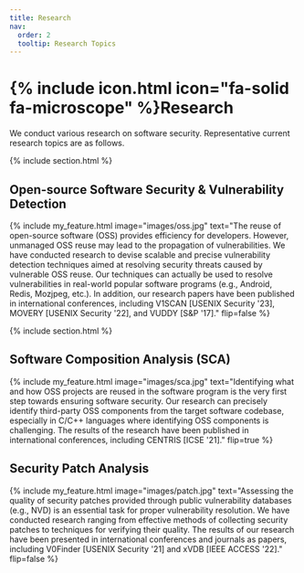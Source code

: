 ```yaml
---
title: Research
nav:
  order: 2
  tooltip: Research Topics
---
```


# {% include icon.html icon="fa-solid fa-microscope" %}Research

We conduct various research on software security. Representative current research topics are as follows.

{% include section.html %}

## Open-source Software Security & Vulnerability Detection

{%
  include my_feature.html
  image="images/oss.jpg"
  text="The reuse of open-source software (OSS) provides efficiency for developers. However, unmanaged OSS reuse may lead to the propagation of vulnerabilities. We have conducted research to devise scalable and precise vulnerability detection techniques aimed at resolving security threats caused by vulnerable OSS reuse. Our techniques can actually be used to resolve vulnerabilities in real-world popular software programs (e.g., Android, Redis, Mozjpeg, etc.). In addition, our research papers have been published in international conferences, including V1SCAN [USENIX Security '23], MOVERY [USENIX Security '22], and VUDDY [S&P '17]."
  flip=false
%}

{% include section.html %}

## Software Composition Analysis (SCA)

{%
  include my_feature.html
  image="images/sca.jpg"
  text="Identifying what and how OSS projects are reused in the software program is the very first step towards ensuring software security. Our research can precisely identify third-party OSS components from the target software codebase, especially in C/C++ languages where identifying OSS components is challenging. The results of the research have been published in international conferences, including CENTRIS [ICSE '21]."
  flip=true
%}

## Security Patch Analysis

{%
  include my_feature.html
  image="images/patch.jpg"
  text="Assessing the quality of security patches provided through public vulnerability databases (e.g., NVD) is an essential task for proper vulnerability resolution. We have conducted research ranging from effective methods of collecting security patches to techniques for verifying their quality. The results of our research have been presented in international conferences and journals as papers, including V0Finder [USENIX Security '21] and xVDB [IEEE ACCESS '22]."
  flip=false
%}
